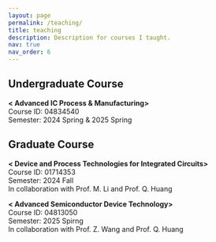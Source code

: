 ```yaml
---
layout: page
permalink: /teaching/
title: teaching
description: Description for courses I taught.
nav: true
nav_order: 6
---
```


## Undergraduate Course
 **< Advanced IC Process & Manufacturing>** \
Course ID: 04834540 \
Semester: 2024 Spring & 2025 Spring

## Graduate Course
 **< Device and Process Technologies for Integrated Circuits>** \
Course ID: 01714353 \
Semester: 2024 Fall \
In collaboration with Prof. M. Li and Prof. Q. Huang

 **< Advanced Semiconductor Device Technology>** \
Course ID: 04813050 \
Semester: 2025 Spirng \
In collaboration with Prof. Z. Wang and Prof. Q. Huang 


